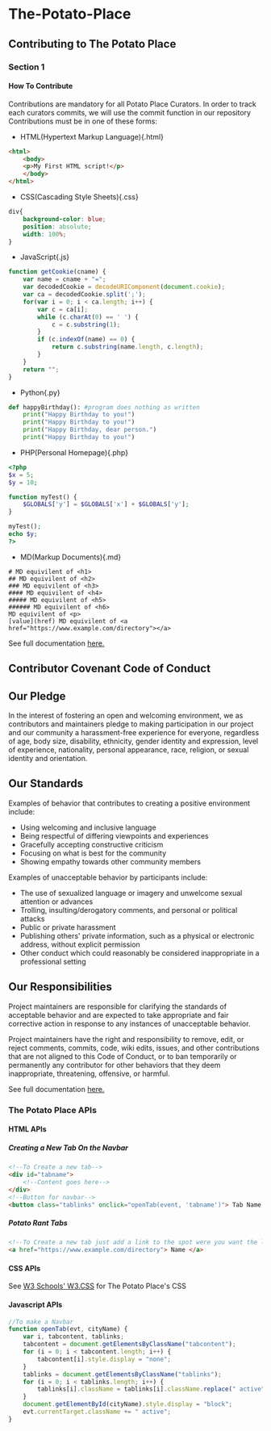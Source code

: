 # The-Potato-Place

## Contributing to The Potato Place

### Section 1
#### How To Contribute
Contributions are mandatory for all Potato Place Curators. In order to track each curators commits, we will use the commit function in our repository
Contributions must be in one of these forms:
* HTML(Hypertext Markup Language){.html}
```html
<html>
    <body>
    <p>My First HTML script!</p>
    </body>
</html>
```
* CSS(Cascading Style Sheets){.css}
```css
div{
    background-color: blue;
    position: absolute;
    width: 100%;
}
```
* JavaScript{.js}
```javascript
function getCookie(cname) {
    var name = cname + "=";
    var decodedCookie = decodeURIComponent(document.cookie);
    var ca = decodedCookie.split(';');
    for(var i = 0; i < ca.length; i++) {
        var c = ca[i];
        while (c.charAt(0) == ' ') {
            c = c.substring(1);
        }
        if (c.indexOf(name) == 0) {
            return c.substring(name.length, c.length);
        }
    }
    return "";
}
```
* Python{.py}
```python
def happyBirthday(): #program does nothing as written
    print("Happy Birthday to you!")
    print("Happy Birthday to you!")
    print("Happy Birthday, dear person.")
    print("Happy Birthday to you!")
```

* PHP(Personal Homepage){.php}
```php
<?php
$x = 5;
$y = 10;

function myTest() {
    $GLOBALS['y'] = $GLOBALS['x'] + $GLOBALS['y'];
} 

myTest();
echo $y;
?>
```

* MD(Markup Documents){.md}
```
# MD equivilent of <h1>
## MD equivilent of <h2>
### MD equivilent of <h3>
#### MD equivilent of <h4>
##### MD equivilent of <h5>
###### MD equivilent of <h6>
MD equivilent of <p>
[value](href) MD equivilent of <a href="https://www.example.com/directory"></a>
```
See full documentation [here.](https://github.com/biancanev/The-Potato-Place/blob/master/markups/CONTRIBUTING.md)
## Contributor Covenant Code of Conduct

## Our Pledge

In the interest of fostering an open and welcoming environment, we as contributors and maintainers pledge to making participation in our project and our community a harassment-free experience for everyone, regardless of age, body size, disability, ethnicity, gender identity and expression, level of experience, nationality, personal appearance, race, religion, or sexual identity and orientation.

## Our Standards

Examples of behavior that contributes to creating a positive environment include:

* Using welcoming and inclusive language
* Being respectful of differing viewpoints and experiences
* Gracefully accepting constructive criticism
* Focusing on what is best for the community
* Showing empathy towards other community members

Examples of unacceptable behavior by participants include:

* The use of sexualized language or imagery and unwelcome sexual attention or advances
* Trolling, insulting/derogatory comments, and personal or political attacks
* Public or private harassment
* Publishing others' private information, such as a physical or electronic address, without explicit permission
* Other conduct which could reasonably be considered inappropriate in a professional setting

## Our Responsibilities

Project maintainers are responsible for clarifying the standards of acceptable behavior and are expected to take appropriate and fair corrective action in response to any instances of unacceptable behavior.

Project maintainers have the right and responsibility to remove, edit, or reject comments, commits, code, wiki edits, issues, and other contributions that are not aligned to this Code of Conduct, or to ban temporarily or permanently any contributor for other behaviors that they deem inappropriate, threatening, offensive, or harmful.

See full documentation [here.](https://github.com/biancanev/The-Potato-Place/blob/master/markups/CODE_OF_CONDUCT.md)

### The Potato Place APIs

#### HTML APIs
##### Creating a New Tab On the Navbar
```html
<!--To Create a new tab-->
<div id="tabname">
    <!--Content goes here-->
</div>
<!--Button for navbar-->
<button class="tablinks" onclick="openTab(event, 'tabname')"> Tab Name </button>
```
##### Potato Rant Tabs
```html
<!--To Create a new tab just add a link to the spot were you want the link-->
<a href="https://www.example.com/directory"> Name </a>
```
#### CSS APIs
See [W3 Schools' W3.CSS](https://www.w3schools.com/w3css/) for The Potato Place's CSS

#### Javascript APIs

```javascript
//To make a Navbar
function openTab(evt, cityName) {
    var i, tabcontent, tablinks;
    tabcontent = document.getElementsByClassName("tabcontent");
    for (i = 0; i < tabcontent.length; i++) {
        tabcontent[i].style.display = "none";
    }
    tablinks = document.getElementsByClassName("tablinks");
    for (i = 0; i < tablinks.length; i++) {
        tablinks[i].className = tablinks[i].className.replace(" active", "");
    }
    document.getElementById(cityName).style.display = "block";
    evt.currentTarget.className += " active";
}
```
